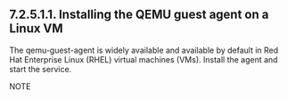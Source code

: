 ## 7.2.5.1.1. Installing the QEMU guest agent on a Linux VM

The qemu-guest-agent is widely available and available by default in Red Hat Enterprise Linux (RHEL) virtual machines (VMs). Install the agent and start the service.

NOTE

<!-- image -->

